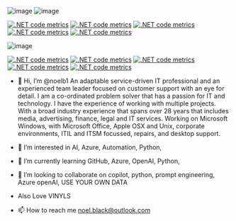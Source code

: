 ![image](https://github.githubassets.com/images/modules/profile/achievements/quickdraw-default--medium-dark.png)
![image](https://github.com/noelb1/noelb1/assets/26370465/9386d6de-56eb-4499-b2d3-1ea7e0cc775c)

[![.NET code metrics](https://github.com/Custom-Copilot/Custom-Copilot/actions/workflows/blank.yml/badge.svg)](https://github.com/Custom-Copilot/Custom-Copilot/actions/workflows/blank.yml) [![.NET code metrics](https://github.com/Custom-Copilot/Custom-Copilot/actions/workflows/blank.yml/badge.svg)](https://github.com/Custom-Copilot/Custom-Copilot/actions/workflows/blank.yml) [![.NET code metrics](https://github.com/Custom-Copilot/Custom-Copilot/actions/workflows/blank.yml/badge.svg)](https://github.com/Custom-Copilot/Custom-Copilot/actions/workflows/blank.yml) [![.NET code metrics](https://github.com/Custom-Copilot/Custom-Copilot/actions/workflows/blank.yml/badge.svg)](https://github.com/Custom-Copilot/Custom-Copilot/actions/workflows/blank.yml) [![.NET code metrics](https://github.com/Custom-Copilot/Custom-Copilot/actions/workflows/blank.yml/badge.svg)](https://github.com/Custom-Copilot/Custom-Copilot/actions/workflows/blank.yml)


![image](https://octodex.github.com/images/vinyltocat.png)

[![.NET code metrics](https://github.com/Custom-Copilot/Custom-Copilot/actions/workflows/blank.yml/badge.svg)](https://github.com/Custom-Copilot/Custom-Copilot/actions/workflows/blank.yml) [![.NET code metrics](https://github.com/Custom-Copilot/Custom-Copilot/actions/workflows/blank.yml/badge.svg)](https://github.com/Custom-Copilot/Custom-Copilot/actions/workflows/blank.yml) [![.NET code metrics](https://github.com/Custom-Copilot/Custom-Copilot/actions/workflows/blank.yml/badge.svg)](https://github.com/Custom-Copilot/Custom-Copilot/actions/workflows/blank.yml) [![.NET code metrics](https://github.com/Custom-Copilot/Custom-Copilot/actions/workflows/blank.yml/badge.svg)](https://github.com/Custom-Copilot/Custom-Copilot/actions/workflows/blank.yml) [![.NET code metrics](https://github.com/Custom-Copilot/Custom-Copilot/actions/workflows/blank.yml/badge.svg)](https://github.com/Custom-Copilot/Custom-Copilot/actions/workflows/blank.yml)


- 👋 Hi, I’m @noelb1 An adaptable service-driven IT professional and an experienced team leader focused on customer support with an eye for detail. I am a co-ordinated problem solver that has a passion for IT and technology. I have the experience of working with multiple projects. With a broad industry experience that spans over 28 years that includes media, advertising, finance, legal and IT services.
Working on Microsoft Windows, with Microsoft Office, Apple OSX and Unix, corporate environments, ITIL and ITSM focussed, repairs, and desktop support. 

- 👀 I’m interested in AI, Azure, Automation, Python, 
- 🌱 I’m currently learning GitHub, Azure, OpenAI, Python,
- 💞️ I’m looking to collaborate on copilot, python, prompt engineering, Azure openAI, USE YOUR OWN DATA
- Also Love VINYLS 
- 📫 How to reach me noel.black@outlook.com

<!---
noelb1/noelb1 is a ✨ special ✨ repository because its `README.md` (this file) appears on your GitHub profile.
You can click the Preview link to take a look at your changes.
--->


